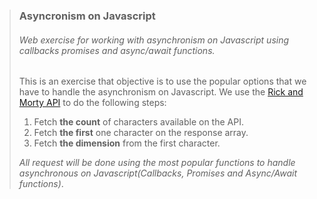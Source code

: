 > ### Asyncronism on Javascript
>
> ###### Web exercise for working with asynchronism on Javascript using callbacks promises and async/await functions.
>
> This is an exercise that objective is to use the popular options that we have to handle the asynchronism on Javascript. We use the [Rick and Morty API](https://rickandmortyapi.com/) to do the following steps:
>
> 1. Fetch **the count** of characters available on the API.
> 2. Fetch **the first** one character on the response array.
> 3. Fetch **the dimension** from the first character.
>
> _All request will be done using the most popular functions to handle asynchronous on Javascript(Callbacks, Promises and Async/Await functions)_.
